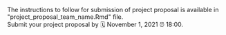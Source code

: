 
The instructions to follow for submission of project proposal is available in "project_proposal_team_name.Rmd" file.  
Submit your project proposal by 🗓 November 1, 2021  ⏰ 18:00.

